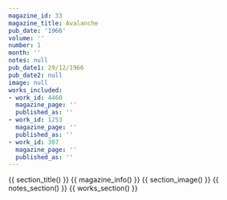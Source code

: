 ```yaml
---
magazine_id: 33
magazine_title: Avalanche
pub_date: '1966'
volume: ''
number: 1
month: ''
notes: null
pub_date1: 29/12/1966
pub_date2: null
image: null
works_included:
- work_id: 4460
  magazine_page: ''
  published_as: ''
- work_id: 1253
  magazine_page: ''
  published_as: ''
- work_id: 307
  magazine_page: ''
  published_as: ''
---
```


{{ section_title() }}
{{ magazine_info() }}
{{ section_image() }}
{{ notes_section() }}
{{ works_section() }}

